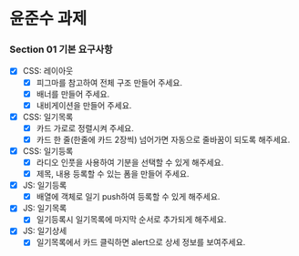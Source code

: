 # 윤준수 과제

### Section 01 기본 요구사항

- [x] CSS: 레이아웃
  - [x] 피그마를 참고하여 전체 구조 만들어 주세요.
  - [x] 배너를 만들어 주세요.
  - [x] 내비게이션을 만들어 주세요.
- [x] CSS: 일기목록
  - [x] 카드 가로로 정렬시켜 주세요.
  - [x] 카드 한 줄(한줄에 카드 2장씩) 넘어가면 자동으로 줄바꿈이 되도록 해주세요.
- [x] CSS: 일기등록
  - [x] 라디오 인풋을 사용하여 기분을 선택할 수 있게 해주세요.
  - [x] 제목, 내용 등록할 수 있는 폼을 만들어 주세요.
- [x] JS: 일기등록
  - [x] 배열에 객체로 일기 push하여 등록할 수 있게 해주세요.
- [x] JS: 일기목록
  - [x] 일기등록시 일기목록에 마지막 순서로 추가되게 해주세요.
- [x] JS: 일기상세
  - [x] 일기목록에서 카드 클릭하면 alert으로 상세 정보를 보여주세요.
